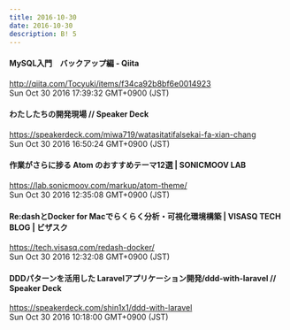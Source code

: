 ```yaml
---
title: 2016-10-30
date: 2016-10-30
description: B! 5
---
```


#### MySQL入門　バックアップ編 - Qiita
http://qiita.com/Tocyuki/items/f34ca92b8bf6e0014923<br>
Sun Oct 30 2016 17:39:32 GMT+0900 (JST)<br>


#### わたしたちの開発現場 // Speaker Deck
https://speakerdeck.com/miwa719/watasitatifalsekai-fa-xian-chang<br>
Sun Oct 30 2016 16:50:24 GMT+0900 (JST)<br>


#### 作業がさらに捗る Atom のおすすめテーマ12選 | SONICMOOV LAB
https://lab.sonicmoov.com/markup/atom-theme/<br>
Sun Oct 30 2016 12:35:08 GMT+0900 (JST)<br>


#### Re:dashとDocker for Macでらくらく分析・可視化環境構築 | VISASQ TECH BLOG | ビザスク
https://tech.visasq.com/redash-docker/<br>
Sun Oct 30 2016 12:32:08 GMT+0900 (JST)<br>


#### DDDパターンを活用した Laravelアプリケーション開発/ddd-with-laravel // Speaker Deck
https://speakerdeck.com/shin1x1/ddd-with-laravel<br>
Sun Oct 30 2016 10:18:00 GMT+0900 (JST)<br>


